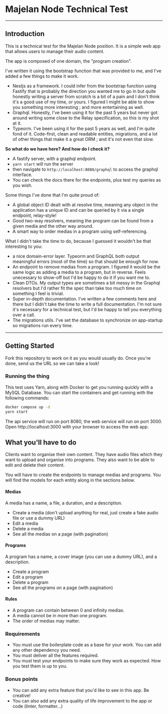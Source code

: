 # Majelan Node Technical Test

-------------------------------------
## Introduction

This is a technical test for the Majelan Node position. It is a simple web app that allows users to manage their audio content.

The app is composed of one domain, the "program creation".

I've written it using the bootstrap function that was provided to me, and I've added a few things to make it work.
- Nestjs as a framework. I could infer from the bootstrap function using Fastify that is probably the direction you wanted me to go in but quite honestly writing a server from scratch is a bit of a pain and I don't think it's a good use of my time, or yours.
I figured I might be able to show you something more interesting ; and more entertaining as well. 
- Graphql. Honestly, I've been using it for the past 5 years but never got around writing some close to the Relay specification, so this is my shot at it.
- Typeorm. I've been using it for the past 5 years as well, and I'm quite fond of it. Code-first, clean and readable entities, migrations, and a lot of other things that make it a great ORM ; and it's not even that slow.

**So what do we have here? And how do I check it?**

- A fastify server, with a graphql endpoint.
- `yarn start` will run the server
- then navigate to `http://localhost:8080/graphql` to access the graphql interface.
- You can check the docs there for the endpoints, plus test my queries as you wish.

Some things I've done that I'm quite proud of:
- A global object ID dealt with at resolve time, meaning any object in the application has a unique ID and can be queried by it via a single endpoint, relay-style!
- Good two-way resolvers, meaning the program can be found from a given media and the other way around.
- A smart way to order medias in a program using self-referencing.

What I didn't take the time to do, because I guessed it wouldn't be that interesting to you:

- a nice domain-error layer. Typeorm and GraphQL both output meaningful errors (most of the time) so that should be enough for now.
- An endpoint to remove medias from a program. I figured it would be the same logic as adding a media to a program, but in reverse. Feels unecessary to show-off but I'd be happy to do it if you want me to.
- Clean DTOs. My output types are sometimes a bit messy in the Graphql resolvers but I'd rather fit the spec than take too much time on something I feel is trivial.
- Super in-depth documentation. I've written a few comments here and there but I didn't take the time to write a full documentation. I'm not sure it's necessary for a technical test, but I'd be happy to tell you everything over a call.
- The migrations utils. I've set the database to synchronize on app-startup so migrations run every time. 

-------------------------------------
## Getting Started

Fork this repository to work on it as you would usually do. Once you're done, send us the URL so we can take a look!

### Running the thing

This test uses Yarn, along with Docker to get you running quickly with a MySQL Database. You can start the containers and get running with the following commands:

```bash
docker compose up -d
yarn start
```

The api service will run on port 8080, the web service will run on port 3000.
Open http://localhost:3000 with your browser to access the web app.

## What you'll have to do
Clients want to organise their own content. They have audio files which they want to upload and organise into programs. They also want to be able to edit and delete their content.

You will have to create the endpoints to manage medias and programs. You will find the models for each entity along in the sections below.

#### Medias
A media has a name, a file, a duration, and a description.
- Create a media (don't upload anything for real, just create a fake audio file or use a dummy URL)
- Edit a media
- Delete a media
- See all the medias on a page (with pagination)

#### Programs
A program has a name, a cover image (you can use a dummy URL), and a description.
- Create a program
- Edit a program
- Delete a program
- See all the programs on a page (with pagination)

#### Rules
- A program can contain between 0 and infinity medias.
- A media cannot be in more than one program.
- The order of medias may matter.


### Requirements
- You must use the boilerplate code as a base for your work. You can add any other dependency you need.
- You must deliver all the features required.
- You must test your endpoints to make sure they work as expected. How you test them is up to you.

### Bonus points
- You can add any extra feature that you'd like to see in this app. Be creative!
- You can also add any extra quality of life improvement to the app or code (linter, formatter...)

